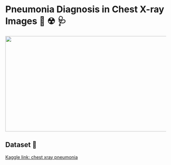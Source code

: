 # Pneumonia Diagnosis in Chest X-ray Images 🏥 ☢ 🩺

<p align="center">
  <img width="600" height="300" src="https://img.grepmed.com/uploads/5678/pneumonia-cxr-comparison-lung-clinical-original.gif">
</p>

## Dataset 📔

[Kaggle link: chest xray pneumonia](https://www.kaggle.com/datasets/paultimothymooney/chest-xray-pneumonia)
